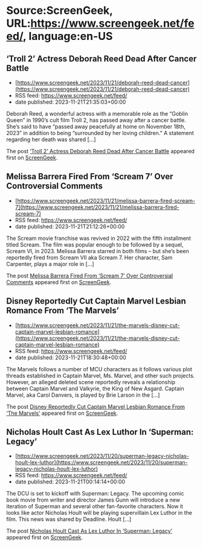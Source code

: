 # Source:ScreenGeek, URL:https://www.screengeek.net/feed/, language:en-US

## ‘Troll 2’ Actress Deborah Reed Dead After Cancer Battle
 - [https://www.screengeek.net/2023/11/21/deborah-reed-dead-cancer](https://www.screengeek.net/2023/11/21/deborah-reed-dead-cancer)
 - RSS feed: https://www.screengeek.net/feed/
 - date published: 2023-11-21T21:35:03+00:00

<p>Deborah Reed, a wonderful actress with a memorable role as the &#8220;Goblin Queen&#8221; in 1990&#8217;s cult film Troll 2, has passed away after a cancer battle. She&#8217;s said to have &#8220;passed away peacefully at home on November 18th, 2023&#8221; in addition to being &#8220;surrounded by her loving children.&#8221; A statement regarding her death was shared [...]</p>
<p>The post <a href="https://www.screengeek.net/2023/11/21/deborah-reed-dead-cancer/">&#8216;Troll 2&#8217; Actress Deborah Reed Dead After Cancer Battle</a> appeared first on <a href="https://www.screengeek.net">ScreenGeek</a>.</p>

## Melissa Barrera Fired From ‘Scream 7’ Over Controversial Comments
 - [https://www.screengeek.net/2023/11/21/melissa-barrera-fired-scream-7](https://www.screengeek.net/2023/11/21/melissa-barrera-fired-scream-7)
 - RSS feed: https://www.screengeek.net/feed/
 - date published: 2023-11-21T21:12:26+00:00

<p>The Scream movie franchise was revived in 2022 with the fifth installment titled Scream. The film was popular enough to be followed by a sequel, Scream VI, in 2023. Melissa Barrera starred in both films &#8211; but she&#8217;s been reportedly fired from Scream VII aka Scream 7. Her character, Sam Carpenter, plays a major role in [...]</p>
<p>The post <a href="https://www.screengeek.net/2023/11/21/melissa-barrera-fired-scream-7/">Melissa Barrera Fired From &#8216;Scream 7&#8217; Over Controversial Comments</a> appeared first on <a href="https://www.screengeek.net">ScreenGeek</a>.</p>

## Disney Reportedly Cut Captain Marvel Lesbian Romance From ‘The Marvels’
 - [https://www.screengeek.net/2023/11/21/the-marvels-disney-cut-captain-marvel-lesbian-romance](https://www.screengeek.net/2023/11/21/the-marvels-disney-cut-captain-marvel-lesbian-romance)
 - RSS feed: https://www.screengeek.net/feed/
 - date published: 2023-11-21T18:30:48+00:00

<p>The Marvels follows a number of MCU characters as it follows various plot threads established in Captain Marvel, Ms. Marvel, and other such projects. However, an alleged deleted scene reportedly reveals a relationship between Captain Marvel and Valkyrie, the King of New Asgard. Captain Marvel, aka Carol Danvers, is played by Brie Larson in the [...]</p>
<p>The post <a href="https://www.screengeek.net/2023/11/21/the-marvels-disney-cut-captain-marvel-lesbian-romance/">Disney Reportedly Cut Captain Marvel Lesbian Romance From &#8216;The Marvels&#8217;</a> appeared first on <a href="https://www.screengeek.net">ScreenGeek</a>.</p>

## Nicholas Hoult Cast As Lex Luthor In ‘Superman: Legacy’
 - [https://www.screengeek.net/2023/11/20/superman-legacy-nicholas-hoult-lex-luthor](https://www.screengeek.net/2023/11/20/superman-legacy-nicholas-hoult-lex-luthor)
 - RSS feed: https://www.screengeek.net/feed/
 - date published: 2023-11-21T00:14:14+00:00

<p>The DCU is set to kickoff with Superman: Legacy. The upcoming comic book movie from writer and director James Gunn will introduce a new iteration of Superman and several other fan-favorite characters. Now it looks like actor Nicholas Hoult will be playing supervillain Lex Luthor in the film. This news was shared by Deadline. Hoult [...]</p>
<p>The post <a href="https://www.screengeek.net/2023/11/20/superman-legacy-nicholas-hoult-lex-luthor/">Nicholas Hoult Cast As Lex Luthor In &#8216;Superman: Legacy&#8217;</a> appeared first on <a href="https://www.screengeek.net">ScreenGeek</a>.</p>

